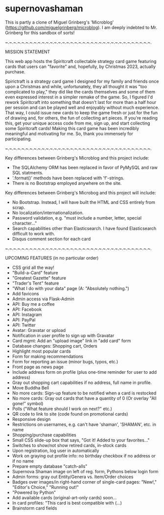 # supernovashaman
This is partly a clone of Miguel Grinberg's 'Microblog' (https://github.com/miguelgrinberg/microblog).
I am deeply indebted to Mr. Grinberg for this sandbox of sorts!

~.~.~.~.~.~.~.~.~.~.~.~.~.~.~.~.~.~.~.~.~.~.~.~.~.~.~.~.~.~.~.~.~.~.~.~.

MISSION STATEMENT

This web app hosts the Spiritcraft collectable strategy card game featuring cards that users can "favorite" and, hopefully, by Christmas 2023, actually purchase.

Spirictraft is a strategy card game I designed for my family and friends once upon a Christmas and while, unfortunately, they all thought it was "too complicated to play,"  they did like the cards themselves and some of them even expressed interest in a simpler remake of the game. So, I figured I'd rework Spiritcraft into something that doesn't last for more than a half hour per session and can be played well and enjoyably without much experience. That way, I could issue new cards to keep the game fresh or just for the fun of drawing and, for others, the fun of collecting art pieces. If you're reading this, get your unique access code from me, sign up, and start collecting some Spiritcraft cards! Making this card game has been incredibly meaningful and motivating for me. So, thank you immensely for participating.


~.~.~.~.~.~.~.~.~.~.~.~.~.~.~.~.~.~.~.~.~.~.~.~.~.~.~.~.~.~.~.~.~.~.~.~.


Key differences between Grinberg's Microblog and this project include:

- The SQLAlchemy ORM has been replaced in favor of PyMySQL and raw SQL statments.
- '.format()' methods have been replaced with 'f'-strings.
- There is no Bootstrap employed anywhere on the site.


Key differences between Grinberg's Microbog and this project will include:

- No Bootstrap. Instead, I will have built the HTML and CSS entirely from scrap.
- No localization/internationalization.
- Password validation, e.g. "must include a number, letter, special character..."
- Search capabilities other than Elasticsearch. I have found Elasticsearch difficult to work with.
- Disqus comment section for each card


~.~.~.~.~.~.~.~.~.~.~.~.~.~.~.~.~.~.~.~.~.~.~.~.~.~.~.~.~.~.~.~.~.~.~.~.


UPCOMING FEATURES (in no particular order)

- CSS grid all the way!
- "Build-a-Card" feature
- "Greatest Gazette" feature
- "Trader's Tent" feature
- "What I do with your data" page (A: "Absolutely nothing.")
- Add favicons
- Admin access via Flask-Admin
- API: Buy me a coffee
- API: Facebook
- API: Instagram
- API: PayPal
- API: Twitter
- Avatar: Gravatar or upload
- Notification in user profile to sign up with Gravatar
- Card mgmt: Add an "upload image" link in "add card" form
- Database changes: Shopping cart, Orders
- Highlight most popular cards
- Form for making recommendations
- Form for reporting an issue (minor bugs, typos, etc.)
- Front page as news page
- Include address form on profile (plus one-time reminder for user to add address)
- Gray out shopping cart capabilities if no address, full name in profile.
- Move Buddha Bell
- No more cards: Sign-up feature to be notified when a card is restocked
- No more cards: Gray out cards that have a quantity of 0 (Or overlay "All gone!" symbol)
- Polls ("What feature should I work on next?" etc.)
- QR code to link to site (code found on promotional cards)
- Responsive design
- Restrictions on usernames, e.g. can't have 'shaman', 'SHAMAN', etc. in name
- Shopping/purchase capabilities
- Small CSS slide-up box that says, "Got it! Added to your favorites..."
- Switches to show/not show retired cards, in-stock cards
- Upon registration, log user in automatically
- Work on graying out profile info: no birthday checkbox if no address or if no name
- Prepare empty database "catch-alls"
- Supernova Shaman image on left of reg. form, Pythons below login form
- Admin forms: gray out Entity/Genera vs. Item/Order choices
- Badges over images/in right-hand corner of single-card pages: "New!," "Editor's Choice," "Running out!"
- "Powered by Python"
- Add available cards (original-art-only cards) soon...
- In card profiles: "This card is best compatible with (...)
- Brainstorm card fields